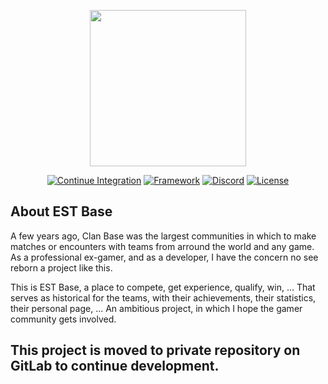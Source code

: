 <p align="center"><img width="250" src="https://i.imgur.com/q54g9NC.png"></p>


<p align="center">
<a href="https://travis-ci.com/estbase/estbase"><img src="https://img.shields.io/travis/com/estbase/estbase.svg?style=flat-square" alt="Continue Integration"></a>
<a href="http://laravel.com"><img src="https://img.shields.io/badge/Laravel-5.7-orange.svg?style=flat-square" alt="Framework"></a>
<a href="https://discord.gg/waVvjpJ"><img src="https://img.shields.io/discord/482086815554207764.svg?style=flat-square&label=Discord" alt="Discord"></a>
<a href="http://gplv3.fsf.org/"><img src="https://img.shields.io/badge/License-GPLv3-blue.svg?style=flat-square" alt="License"></a>
</p>

## About EST Base

A few years ago, Clan Base was the largest communities in which to make matches or encounters with teams from arround the world and any game. As a professional ex-gamer, and as a developer, I have the concern no see reborn a project like this.

This is EST Base, a place to compete, get experience, qualify, win, ... That serves as historical for the teams, with their achievements, their statistics, their personal page, ...
An ambitious project, in which I hope the gamer community gets involved.

## This project is moved to private repository on GitLab to continue development.
